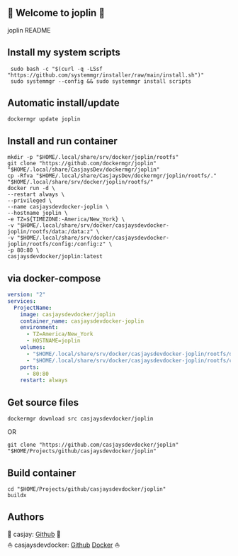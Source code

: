 ## 👋 Welcome to joplin 🚀  

joplin README  
  
  
## Install my system scripts  

```shell
 sudo bash -c "$(curl -q -LSsf "https://github.com/systemmgr/installer/raw/main/install.sh")"
 sudo systemmgr --config && sudo systemmgr install scripts  
```
  
## Automatic install/update  
  
```shell
dockermgr update joplin
```
  
## Install and run container
  
```shell
mkdir -p "$HOME/.local/share/srv/docker/joplin/rootfs"
git clone "https://github.com/dockermgr/joplin" "$HOME/.local/share/CasjaysDev/dockermgr/joplin"
cp -Rfva "$HOME/.local/share/CasjaysDev/dockermgr/joplin/rootfs/." "$HOME/.local/share/srv/docker/joplin/rootfs/"
docker run -d \
--restart always \
--privileged \
--name casjaysdevdocker-joplin \
--hostname joplin \
-e TZ=${TIMEZONE:-America/New_York} \
-v "$HOME/.local/share/srv/docker/casjaysdevdocker-joplin/rootfs/data:/data:z" \
-v "$HOME/.local/share/srv/docker/casjaysdevdocker-joplin/rootfs/config:/config:z" \
-p 80:80 \
casjaysdevdocker/joplin:latest
```
  
## via docker-compose  
  
```yaml
version: "2"
services:
  ProjectName:
    image: casjaysdevdocker/joplin
    container_name: casjaysdevdocker-joplin
    environment:
      - TZ=America/New_York
      - HOSTNAME=joplin
    volumes:
      - "$HOME/.local/share/srv/docker/casjaysdevdocker-joplin/rootfs/data:/data:z"
      - "$HOME/.local/share/srv/docker/casjaysdevdocker-joplin/rootfs/config:/config:z"
    ports:
      - 80:80
    restart: always
```
  
## Get source files  
  
```shell
dockermgr download src casjaysdevdocker/joplin
```
  
OR
  
```shell
git clone "https://github.com/casjaysdevdocker/joplin" "$HOME/Projects/github/casjaysdevdocker/joplin"
```
  
## Build container  
  
```shell
cd "$HOME/Projects/github/casjaysdevdocker/joplin"
buildx 
```
  
## Authors  
  
🤖 casjay: [Github](https://github.com/casjay) 🤖  
⛵ casjaysdevdocker: [Github](https://github.com/casjaysdevdocker) [Docker](https://hub.docker.com/u/casjaysdevdocker) ⛵  
